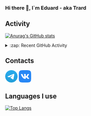 ### Hi there 👋, I`m Eduard - aka Trard

## Activity
[![Anurag's GitHub stats](https://github-readme-stats.vercel.app/api?username=trard&show_icons=true&theme=nord)](https://github.com/anuraghazra/github-readme-stats)

<details>
  <summary>:zap: Recent GitHub Activity</summary>

<!--START_SECTION:activity-->
1. ❗️ Opened issue [#2](https://github.com/cry22crystal/emstatus/issues/2) in [cry22crystal/emstatus](https://github.com/cry22crystal/emstatus)
2. 💪 Opened PR [#1](https://github.com/cry22crystal/emstatus/pull/1) in [cry22crystal/emstatus](https://github.com/cry22crystal/emstatus)
3. 🗣 Commented on [#2](https://github.com/reyzitwo/vk-mini-app-boilerplate/issues/2) in [reyzitwo/vk-mini-app-boilerplate](https://github.com/reyzitwo/vk-mini-app-boilerplate)
4. 🎉 Merged PR [#47](https://github.com/hoppscotch/hopp-doc-gen/pull/47) in [hoppscotch/hopp-doc-gen](https://github.com/hoppscotch/hopp-doc-gen)
5. 🎉 Merged PR [#52](https://github.com/hoppscotch/hopp-doc-gen/pull/52) in [hoppscotch/hopp-doc-gen](https://github.com/hoppscotch/hopp-doc-gen)
<!--END_SECTION:activity-->
</details>

## Contacts
[<img height="40" src="docs/assests/images/Telegram.svg">][Telegram]
[<img height="40" src="docs/assests/images/VK.svg">][VK]

## Languages I use
[![Top Langs](https://github-readme-stats.vercel.app/api/top-langs/?username=trard&layout=compact&theme=nord)](https://github.com/Trard?tab=repositories)

[Telegram]: https://t.me/trard
[VK]: https://vk.com/trard
